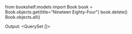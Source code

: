 from bookshelf.models import Book book = Book.objects.get(title="Nineteen Eighty-Four") book.delete() Book.objects.all()

Output: <QuerySet []>